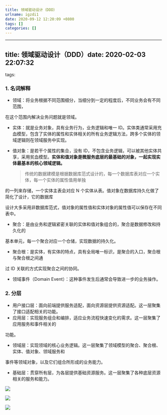 ```yaml
---
title: 领域驱动设计（DDD）
urlname: igzdi1
date: 2020-09-12 12:20:09 +0800
tags: []
categories: []
---
```


---

## title: 领域驱动设计（DDD）date: 2020-02-03 22:07:32

tags:

### 1. 名词解释

- 领域：将业务根据不同范围细分，当细分到一定的程度后，不同业务会有不同范围，

在这个范围内解决业务问题就是领域。

- 实体：就是业务对象，具有业务行为，业务逻辑和唯一 ID。实体类通常采用充血模型，包含了实体的属性和实体相关的所有业务逻辑方法，跨多个实体的领域逻辑则在领域服务中实现。

- 值对象：是若干个属性的集合，没有 ID，不包含业务逻辑，可以被其他实体共享，采用贫血模型。**实体和值对象是微服务底层的最基础的对象，一起实现实体最基本的核心领域逻辑。**
  > 传统的数据建模是根据数据库范式设计的，每一个数据库表对应一个实体，每一个实体的属性值用单独

的一列来存储，一个实体主表会对应 N 个实体从表。值对象在数据库持久化做了简化了设计，它的数据库

设计大多采用非数据库范式，值对象的属性值和实体对象的属性值可以保存在不同表中。

- 聚合：是由业务和逻辑紧密关联的实体和值对象组合的，聚合是数据修改和持久化的

基本单元，每一个聚合对应一个仓储，实现数据的持久化。

- 聚合根：是实体，有实体的特点，具有全局唯一标识，是聚合的入口，聚合根与聚合根之间通

过 ID 关联的方式实现聚合之间的协同。

- 领域事件（Domain Event）：这种事件发生后通常会导致进一步的业务操作。

### 2. 分层

- 用户接口层：面向前端提供服务适配，面向资源层提供资源适配。这一层聚集了接口适配相关的功能。
- 应用层：实现服务组合和编排，适应业务流程快速变化的需求。这一层聚集了应用服务和事件相关的

功能。

- 领域层：实现领域的核心业务逻辑。这一层聚集了领域模型的聚合、聚合根、实体、值对象、领域服务和

事件等领域对象，以及它们组合所形成的业务能力。

- 基础层：贯穿所有层，为各层提供基础资源服务。这一层聚集了各种底层资源相关的服务和能力。

![](http://ww1.sinaimg.cn/large/aacc02d8ly1gbjk949oskj20qg0nfgqp.jpg#alt=DDD%E5%88%86%E5%B1%82.png)

![](http://ww1.sinaimg.cn/large/aacc02d8ly1gbjkbj1kmtj20r20jtafu.jpg#alt=%E4%BC%A0%E7%BB%9F%E5%88%86%E5%B1%82%E5%92%8CDDD%E5%88%86%E5%B1%82.png)

![](http://ww1.sinaimg.cn/large/aacc02d8ly1gbjkbndlalj20db0jc74p.jpg#alt=%E4%BB%A3%E7%A0%81%E5%AE%9E%E7%8E%B0.png)
